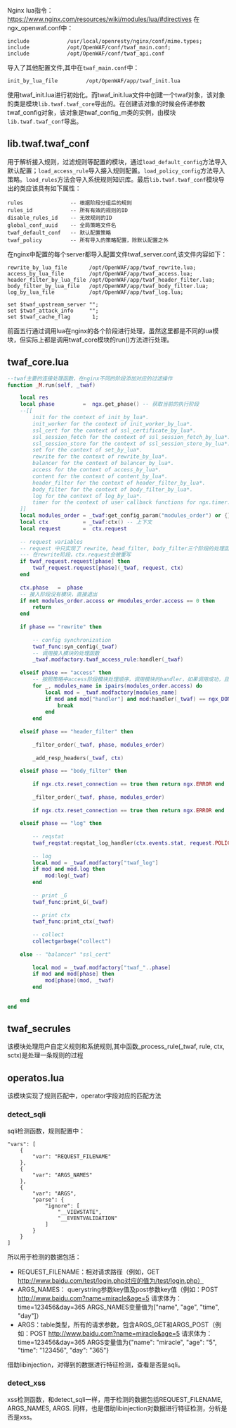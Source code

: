 Nginx lua指令：https://www.nginx.com/resources/wiki/modules/lua/#directives
在ngx_openwaf.conf中：
```
include            /usr/local/openresty/nginx/conf/mime.types;
include            /opt/OpenWAF/conf/twaf_main.conf;
include            /opt/OpenWAF/conf/twaf_api.conf
```
导入了其他配置文件,其中在```twaf_main.conf```中：
```
init_by_lua_file         /opt/OpenWAF/app/twaf_init.lua
```
使用twaf_init.lua进行初始化。而twaf_init.lua文件中创建一个twaf对象，该对象的类是模块```lib.twaf.twaf_core```导出的。在创建该对象的时候会传递参数twaf_config对象，该对象是twaf_config_m类的实例，由模块```lib.twaf.twaf_conf```导出。

## lib.twaf.twaf_conf

用于解析接入规则，过滤规则等配置的模块，通过```load_default_config```方法导入默认配置；```load_access_rule```导入接入规则配置。```load_policy_config```方法导入策略。```load_rules```方法会导入系统规则知识库。最后```lib.twaf.twaf_conf```模块导出的类应该具有如下属性：
```
rules               -- 根据阶段分组后的规则
rules_id            -- 所有有效的规则的ID
disable_rules_id    -- 无效规则的ID  
global_conf_uuid    -- 全局策略文件名
twaf_default_conf   -- 默认配置策略
twaf_policy         -- 所有导入的策略配置，除默认配置之外
```

在nginx中配置的每个server都导入配置文件twaf_server.conf,该文件内容如下：

```
rewrite_by_lua_file       /opt/OpenWAF/app/twaf_rewrite.lua;
access_by_lua_file        /opt/OpenWAF/app/twaf_access.lua;
header_filter_by_lua_file /opt/OpenWAF/app/twaf_header_filter.lua;
body_filter_by_lua_file   /opt/OpenWAF/app/twaf_body_filter.lua;
log_by_lua_file           /opt/OpenWAF/app/twaf_log.lua;

set $twaf_upstream_server "";
set $twaf_attack_info     "";
set $twaf_cache_flag       1;
```
前面五行通过调用lua在nginx的各个阶段进行处理，虽然这里都是不同的lua模块，但实际上都是调用twaf_core模块的run()方法进行处理。

## twaf_core.lua

``` lua
--twaf主要的连接处理函数，在nginx不同的阶段添加对应的过滤操作
function _M.run(self, _twaf)

    local res
    local phase         =  ngx.get_phase() -- 获取当前的执行阶段
    --[[
        init for the context of init_by_lua*.
        init_worker for the context of init_worker_by_lua*.
        ssl_cert for the context of ssl_certificate_by_lua*.
        ssl_session_fetch for the context of ssl_session_fetch_by_lua*.
        ssl_session_store for the context of ssl_session_store_by_lua*.
        set for the context of set_by_lua*.
        rewrite for the context of rewrite_by_lua*.
        balancer for the context of balancer_by_lua*.
        access for the context of access_by_lua*.
        content for the context of content_by_lua*.
        header_filter for the context of header_filter_by_lua*.
        body_filter for the context of body_filter_by_lua*.
        log for the context of log_by_lua*.
        timer for the context of user callback functions for ngx.timer.*.
    ]]
    local modules_order = _twaf:get_config_param("modules_order") or {} -- 模块处理顺序
    local ctx           = _twaf:ctx() -- 上下文
    local request       =  ctx.request
    
    -- request variables
    -- request 中只实现了 rewrite, head_filter, body_filter三个阶段的处理函数
    --- 在rewrite阶段，ctx.request会被重写
    if twaf_request.request[phase] then
        twaf_request.request[phase](_twaf, request, ctx)
    end
    
    ctx.phase   =  phase
    -- 接入阶段没有模块，直接退出
    if not modules_order.access or #modules_order.access == 0 then
        return
    end
    
    if phase == "rewrite" then
    
        -- config synchronization
        twaf_func:syn_config(_twaf)
        -- 调用接入模块的处理函数
        _twaf.modfactory.twaf_access_rule:handler(_twaf)
        
    elseif phase == "access" then
        -- 按照策略中access阶段模块处理顺序，调用模块的handler，如果调用成功，且返回ngx_DONE，结束处理
        for _, modules_name in ipairs(modules_order.access) do
            local mod = _twaf.modfactory[modules_name]
            if mod and mod["handler"] and mod:handler(_twaf) == ngx_DONE then
                break
            end
        end
        
    elseif phase == "header_filter" then
    
        _filter_order(_twaf, phase, modules_order)
        
        _add_resp_headers(_twaf, ctx)
        
    elseif phase == "body_filter" then
    
        if ngx.ctx.reset_connection == true then return ngx.ERROR end
        
        _filter_order(_twaf, phase, modules_order)
        
        if ngx.ctx.reset_connection == true then return ngx.ERROR end
        
    elseif phase == "log" then
    
        -- reqstat
        twaf_reqstat:reqstat_log_handler(ctx.events.stat, request.POLICYID)
        
        -- log
        local mod = _twaf.modfactory["twaf_log"]
        if mod and mod.log then
            mod:log(_twaf)
        end
        
        -- print _G
        twaf_func:print_G(_twaf)
        
        -- print ctx
        twaf_func:print_ctx(_twaf)
        
        -- collect
        collectgarbage("collect")
        
    else -- "balancer" "ssl_cert"
    
        local mod = _twaf.modfactory["twaf_"..phase]
        if mod and mod[phase] then
            mod[phase](mod, _twaf)
        end
        
    end
end
```

## twaf_secrules

该模块处理用户自定义规则和系统规则,其中函数_process_rule(_twaf, rule, ctx, sctx)是处理一条规则的过程

## operatos.lua

该模块实现了规则匹配中，operator字段对应的匹配方法

### detect_sqli

sqli检测函数，规则配置中：

```config
"vars": [
    {
        "var": "REQUEST_FILENAME"
    },
    {
        "var": "ARGS_NAMES"
    },
    {
        "var": "ARGS",
        "parse": {
            "ignore": [
                "__VIEWSTATE",
                "__EVENTVALIDATION"
            ]
        }
    }
]
```

所以用于检测的数据包括：
- REQUEST_FILENAME：相对请求路径（例如，GET http://www.baidu.com/test/login.php对应的值为/test/login.php）
- ARGS_NAMES： querystring参数key值及post参数key值（例如：POST http://www.baidu.com?name=miracle&age=5
请求体为：time=123456&day=365
ARGS_NAMES变量值为["name", "age", "time", "day"]）
- ARGS：table类型，所有的请求参数，包含ARGS_GET和ARGS_POST（例如：POST http://www.baidu.com?name=miracle&age=5
请求体为：time=123456&day=365
ARGS变量值为{"name": "miracle", "age": "5", "time": "123456", "day": "365"}

借助libinjection，对得到的数据进行特征检测，查看是否是sqli。

### detect_xss

xss检测函数，和detect_sqli一样，用于检测的数据包括REQUEST_FILENAME, ARGS_NAMES, ARGS. 同样，也是借助libinjection对数据进行特征检测，分析是否是xss。